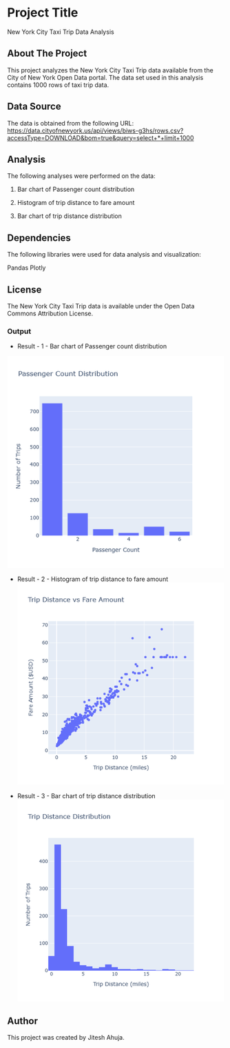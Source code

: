 # Project Title
New York City Taxi Trip Data Analysis

## About The Project
This project analyzes the New York City Taxi Trip data available from the City of New York Open Data portal. The data set used in this analysis contains 1000 rows of taxi trip data.

## Data Source
The data is obtained from the following URL:
https://data.cityofnewyork.us/api/views/biws-g3hs/rows.csv?accessType=DOWNLOAD&bom=true&query=select+*+limit+1000

## Analysis
The following analyses were performed on the data:

1. Bar chart of Passenger count distribution

2. Histogram of trip distance to fare amount

3. Bar chart of trip distance distribution

## Dependencies
The following libraries were used for data analysis and visualization:

Pandas
Plotly

## License
The New York City Taxi Trip data is available under the Open Data Commons Attribution License.

### Output
* Result - 1 - Bar chart of Passenger count distribution
<img src="/New York City Taxi Trip Data Analysis/newplot.png" alt="data" title="Data title">

* Result - 2 - Histogram of trip distance to fare amount
<img src="
/New York City Taxi Trip Data Analysis/newplot (1).png" alt="data" title="Data title">

* Result - 3 - Bar chart of trip distance distribution
<img src="
/New York City Taxi Trip Data Analysis/newplot (2).png" alt="data" title="Data title">




## Author
This project was created by Jitesh Ahuja.
